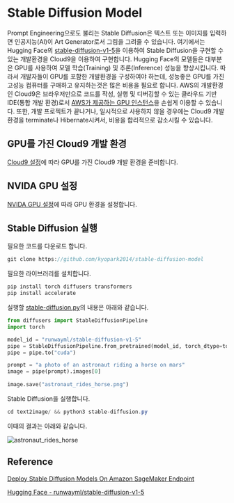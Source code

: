 # Stable Diffusion Model

Prompt Engineering으로도 불리는 Stable Diffusion은 텍스트 또는 이미지를 입력하면 인공지능(AI)이 Art Generator로서 그림을 그려줄 수 있습니다. 여기에서는 Hugging Face의 [stable-diffusion-v1-5](https://huggingface.co/runwayml/stable-diffusion-v1-5)을 이용하여 Stable Diffusion을 구현할 수 있는 개발환경을 Cloud9을 이용하여 구현합니다. Hugging Face의 모델들은 대부분은 GPU를 사용하여 모델 학습(Training) 및 추론(Inference) 성능을 향상시킵니다. 따라서 개발자들이 GPU를 포함한 개발환경을 구성하여야 하는데, 성능좋은 GPU를 가진 고성능 컴퓨터를 구매하고 유지하는것은 많은 비용을 필요로 합니다. AWS의 개발환경인 Cloud9은 브라우저만으로 코드를 작성, 실행 및 디버깅할 수 있는 클라우드 기반 IDE(통합 개발 환경)로서 [AWS가 제공하는 GPU 인스턴스](https://docs.aws.amazon.com/ko_kr/dlami/latest/devguide/gpu.html)을 손쉽게 이용할 수 있습니다. 또한, 개발 프로젝트가 끝나거나, 일시적으로 사용하지 않을 경우에는 Cloud9 개발환경을 terminate나 Hibernate시켜서, 비용을 합리적으로 감소시킬 수 있습니다.


## GPU를 가진 Cloud9 개발 환경  

[Cloud9 설정](https://github.com/kyopark2014/stable-diffusion-model/blob/main/cloud9-gpu.md)에 따라 GPU를 가진 Cloud9 개발 환경을 준비합니다.

## NVIDA GPU 설정

[NVIDA GPU 설정](https://github.com/kyopark2014/stable-diffusion-model/blob/main/nvidia-gpu.md)에 따라 GPU 환경을 설정합니다. 


## Stable Diffusion 실행

필요한 코드를 다운로드 합니다. 

```java
git clone https://github.com/kyopark2014/stable-diffusion-model
```

필요한 라이브러리를 설치합니다. 

```java
pip install torch diffusers transformers 
pip install accelerate
```

실행할 [stable-diffusion.py](https://github.com/kyopark2014/stable-diffusion-model/blob/main/text2image/stable-diffusion.py)의 내용은 아래와 같습니다. 

```python
from diffusers import StableDiffusionPipeline
import torch

model_id = "runwayml/stable-diffusion-v1-5"
pipe = StableDiffusionPipeline.from_pretrained(model_id, torch_dtype=torch.float16)
pipe = pipe.to("cuda")

prompt = "a photo of an astronaut riding a horse on mars"
image = pipe(prompt).images[0]  
    
image.save("astronaut_rides_horse.png")
```



Stable Diffusion을 실행합니다. 

```java
cd text2image/ && python3 stable-diffusion.py
```

이때의 결과는 아래와 같습니다.

![astronaut_rides_horse](https://user-images.githubusercontent.com/52392004/216675578-137efd06-7c39-419d-a37b-ac3ca274f601.png)



## Reference

[Deploy Stable Diffusion Models On Amazon SageMaker Endpoint](https://github.com/aws-samples/deploy-stable-diffusion-model-on-amazon-sagemaker-endpoint)

[Hugging Face - runwayml/stable-diffusion-v1-5](https://huggingface.co/runwayml/stable-diffusion-v1-5)
